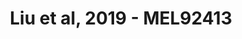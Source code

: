 ---
title: Liu et al, 2019 - MEL92413
layout: osd-exhibit
paper: config-liu-2019
figure: MEL92413
---